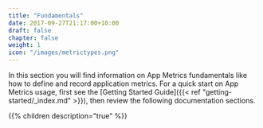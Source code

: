 ```yaml
---
title: "Fundamentals"
date: 2017-09-27T21:17:00+10:00
draft: false
chapter: false
weight: 1
icon: "/images/metrictypes.png"
---
```


In this section you will find information on App Metrics fundamentals like how to define and record application metrics. For a quick start on App Metrics usage, first see the [Getting Started Guide]({{< ref "getting-started/_index.md" >}}), then review the following documentation sections.

{{% children description="true" %}}